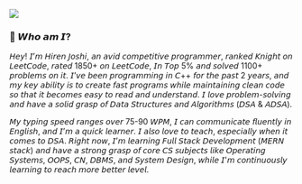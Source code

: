 ![](https://komarev.com/ghpvc/?username=your-github-hiren-j)
### 💖 𝙒𝙝𝙤 𝙖𝙢 𝙄?
𝘏𝘦𝘺! 𝘐’𝘮 𝘏𝘪𝘳𝘦𝘯 𝘑𝘰𝘴𝘩𝘪, 𝘢𝘯 𝘢𝘷𝘪𝘥 𝘤𝘰𝘮𝘱𝘦𝘵𝘪𝘵𝘪𝘷𝘦 𝘱𝘳𝘰𝘨𝘳𝘢𝘮𝘮𝘦𝘳, 𝘳𝘢𝘯𝘬𝘦𝘥 𝘒𝘯𝘪𝘨𝘩𝘵 𝘰𝘯 𝘓𝘦𝘦𝘵𝘊𝘰𝘥𝘦, 𝘳𝘢𝘵𝘦𝘥 1850+ 𝘰𝘯 𝘓𝘦𝘦𝘵𝘊𝘰𝘥𝘦, 𝘐𝘯 𝘛𝘰𝘱 5% 𝘢𝘯𝘥 𝘴𝘰𝘭𝘷𝘦𝘥 1100+ 𝘱𝘳𝘰𝘣𝘭𝘦𝘮𝘴 𝘰𝘯 𝘪𝘵. 𝘐’𝘷𝘦 𝘣𝘦𝘦𝘯 𝘱𝘳𝘰𝘨𝘳𝘢𝘮𝘮𝘪𝘯𝘨 𝘪𝘯 𝘊++ 𝘧𝘰𝘳 𝘵𝘩𝘦 𝘱𝘢𝘴𝘵 2 𝘺𝘦𝘢𝘳𝘴, 𝘢𝘯𝘥 𝘮𝘺 𝘬𝘦𝘺 𝘢𝘣𝘪𝘭𝘪𝘵𝘺 𝘪𝘴 𝘵𝘰 𝘤𝘳𝘦𝘢𝘵𝘦 𝘧𝘢𝘴𝘵 𝘱𝘳𝘰𝘨𝘳𝘢𝘮𝘴 𝘸𝘩𝘪𝘭𝘦 𝘮𝘢𝘪𝘯𝘵𝘢𝘪𝘯𝘪𝘯𝘨 𝘤𝘭𝘦𝘢𝘯 𝘤𝘰𝘥𝘦 𝘴𝘰 𝘵𝘩𝘢𝘵 𝘪𝘵 𝘣𝘦𝘤𝘰𝘮𝘦𝘴 𝘦𝘢𝘴𝘺 𝘵𝘰 𝘳𝘦𝘢𝘥 𝘢𝘯𝘥 𝘶𝘯𝘥𝘦𝘳𝘴𝘵𝘢𝘯𝘥. 𝘐 𝘭𝘰𝘷𝘦 𝘱𝘳𝘰𝘣𝘭𝘦𝘮-𝘴𝘰𝘭𝘷𝘪𝘯𝘨 𝘢𝘯𝘥 𝘩𝘢𝘷𝘦 𝘢 𝘴𝘰𝘭𝘪𝘥 𝘨𝘳𝘢𝘴𝘱 𝘰𝘧 𝘋𝘢𝘵𝘢 𝘚𝘵𝘳𝘶𝘤𝘵𝘶𝘳𝘦𝘴 𝘢𝘯𝘥 𝘈𝘭𝘨𝘰𝘳𝘪𝘵𝘩𝘮𝘴 (𝘋𝘚𝘈 & 𝘈𝘋𝘚𝘈).

𝘔𝘺 𝘵𝘺𝘱𝘪𝘯𝘨 𝘴𝘱𝘦𝘦𝘥 𝘳𝘢𝘯𝘨𝘦𝘴 𝘰𝘷𝘦𝘳 75-90 𝘞𝘗𝘔, 𝘐 𝘤𝘢𝘯 𝘤𝘰𝘮𝘮𝘶𝘯𝘪𝘤𝘢𝘵𝘦 𝘧𝘭𝘶𝘦𝘯𝘵𝘭𝘺 𝘪𝘯 𝘌𝘯𝘨𝘭𝘪𝘴𝘩, 𝘢𝘯𝘥 𝘐’𝘮 𝘢 𝘲𝘶𝘪𝘤𝘬 𝘭𝘦𝘢𝘳𝘯𝘦𝘳. 𝘐 𝘢𝘭𝘴𝘰 𝘭𝘰𝘷𝘦 𝘵𝘰 𝘵𝘦𝘢𝘤𝘩, 𝘦𝘴𝘱𝘦𝘤𝘪𝘢𝘭𝘭𝘺 𝘸𝘩𝘦𝘯 𝘪𝘵 𝘤𝘰𝘮𝘦𝘴 𝘵𝘰 𝘋𝘚𝘈. 𝘙𝘪𝘨𝘩𝘵 𝘯𝘰𝘸, 𝘐’𝘮 𝘭𝘦𝘢𝘳𝘯𝘪𝘯𝘨 𝘍𝘶𝘭𝘭 𝘚𝘵𝘢𝘤𝘬 𝘋𝘦𝘷𝘦𝘭𝘰𝘱𝘮𝘦𝘯𝘵 (𝘔𝘌𝘙𝘕 𝘴𝘵𝘢𝘤𝘬) 𝘢𝘯𝘥 𝘩𝘢𝘷𝘦 𝘢 𝘴𝘵𝘳𝘰𝘯𝘨 𝘨𝘳𝘢𝘴𝘱 𝘰𝘧 𝘤𝘰𝘳𝘦 𝘊𝘚 𝘴𝘶𝘣𝘫𝘦𝘤𝘵𝘴 𝘭𝘪𝘬𝘦 𝘖𝘱𝘦𝘳𝘢𝘵𝘪𝘯𝘨 𝘚𝘺𝘴𝘵𝘦𝘮𝘴, 𝘖𝘖𝘗𝘚, 𝘊𝘕, 𝘋𝘉𝘔𝘚, 𝘢𝘯𝘥 𝘚𝘺𝘴𝘵𝘦𝘮 𝘋𝘦𝘴𝘪𝘨𝘯, 𝘸𝘩𝘪𝘭𝘦 𝘐'𝘮 𝘤𝘰𝘯𝘵𝘪𝘯𝘶𝘰𝘶𝘴𝘭𝘺 𝘭𝘦𝘢𝘳𝘯𝘪𝘯𝘨 𝘵𝘰 𝘳𝘦𝘢𝘤𝘩 𝘮𝘰𝘳𝘦 𝘣𝘦𝘵𝘵𝘦𝘳 𝘭𝘦𝘷𝘦𝘭.
